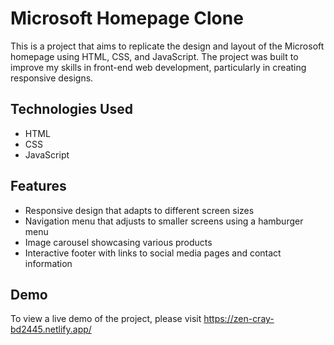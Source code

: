 # Microsoft Homepage Clone

This is a project that aims to replicate the design and layout of the Microsoft homepage using HTML, CSS, and JavaScript. The project was built to improve my skills in front-end web development, particularly in creating responsive designs.

## Technologies Used

- HTML
- CSS
- JavaScript 

## Features
- Responsive design that adapts to different screen sizes
- Navigation menu that adjusts to smaller screens using a hamburger menu
- Image carousel showcasing various products
- Interactive footer with links to social media pages and contact information

## Demo
To view a live demo of the project, please visit https://zen-cray-bd2445.netlify.app/
